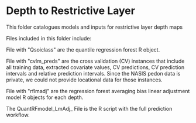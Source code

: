 # Depth to Restrictive Layer

This folder catalogues models and inputs for restrictive layer depth maps

Files included in this folder include:

File with "Qsoiclass" are the quantile regression forest R object.

File with "cvlm_preds" are the cross validation (CV) instances that include all training data, extracted covariate values, CV predictions, CV prediction intervals and relative prediction intervals. Since the NASIS pedon data is private, we could not provide locational data for those instances.

File with "rflmadj" are the regression forest averaging bias linear adjustment model R objects for each depth.

The QuantRFmodel_LmAdj_ File is the R script with the full prediction workflow.
